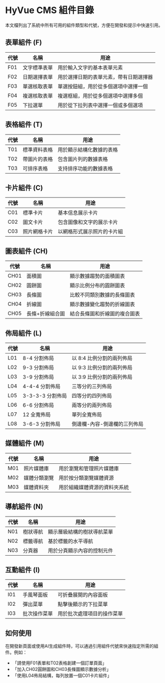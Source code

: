 # HyVue CMS 組件目錄

本文檔列出了系統中所有可用的組件類型和代號，方便在開發和提示中快速引用。

## 表單組件 (F)

| 代號 | 名稱 | 用途 |
|------|------|------|
| F01 | 文字標準表單 | 用於輸入文字的基本表單元素 |
| F02 | 日期選擇表單 | 用於選擇日期的表單元素，帶有日期選擇器 |
| F03 | 單選核取表單 | 單選按鈕組，用於從多個選項中選擇一個 |
| F04 | 複選核取表單 | 複選框組，用於從多個選項中選擇多個 |
| F05 | 下拉選單 | 用於從下拉列表中選擇一個或多個選項 |

## 表格組件 (T)

| 代號 | 名稱 | 用途 |
|------|------|------|
| T01 | 標準資料表格 | 用於顯示結構化數據的表格 |
| T02 | 帶圖片的表格 | 包含圖片列的數據表格 |
| T03 | 可排序表格 | 支持排序功能的數據表格 |

## 卡片組件 (C)

| 代號 | 名稱 | 用途 |
|------|------|------|
| C01 | 標準卡片 | 基本信息展示卡片 |
| C02 | 圖文卡片 | 包含圖像和文字的展示卡片 |
| C03 | 照片網格卡片 | 以網格形式展示照片的卡片組 |

## 圖表組件 (CH)

| 代號 | 名稱 | 用途 |
|------|------|------|
| CH01 | 面積圖 | 顯示數據趨勢的面積圖表 |
| CH02 | 圓餅圖 | 顯示比例分布的圓餅圖表 |
| CH03 | 長條圖 | 比較不同類別數據的長條圖表 |
| CH04 | 折線圖 | 顯示數據變化趨勢的折線圖表 |
| CH05 | 長條+折線組合圖 | 結合長條圖和折線圖的複合圖表 |

## 佈局組件 (L)

| 代號 | 名稱 | 用途 |
|------|------|------|
| L01 | 8-4 分割佈局 | 以 8:4 比例分割的兩列佈局 |
| L02 | 9-3 分割佈局 | 以 9:3 比例分割的兩列佈局 |
| L03 | 3-9 分割佈局 | 以 3:9 比例分割的兩列佈局 |
| L04 | 4-4-4 分割佈局 | 三等分的三列佈局 |
| L05 | 3-3-3-3 分割佈局 | 四等分的四列佈局 |
| L06 | 6-6 分割佈局 | 兩等分的兩列佈局 |
| L07 | 12 全寬佈局 | 單列全寬佈局 |
| L08 | 3-6-3 分割佈局 | 側邊欄-內容-側邊欄的三列佈局 |

## 媒體組件 (M)

| 代號 | 名稱 | 用途 |
|------|------|------|
| M01 | 照片媒體庫 | 用於瀏覽和管理照片媒體庫 |
| M02 | 媒體分類瀏覽 | 用於按分類瀏覽媒體資源 |
| M03 | 媒體資料夾 | 用於組織媒體資源的資料夾系統 |

## 導航組件 (N)

| 代號 | 名稱 | 用途 |
|------|------|------|
| N01 | 樹狀導航 | 顯示層級結構的樹狀導航菜單 |
| N02 | 標籤導航 | 基於標籤的水平導航 |
| N03 | 分頁器 | 用於分頁顯示內容的控制元件 |

## 互動組件 (I)

| 代號 | 名稱 | 用途 |
|------|------|------|
| I01 | 手風琴面板 | 可折疊展開的內容面板 |
| I02 | 彈出菜單 | 點擊後顯示的下拉菜單 |
| I03 | 批次操作菜單 | 用於批次處理項目的操作菜單 |

## 如何使用

在開發新頁面或使用AI生成組件時，可以通過引用組件代號來快速指定所需的組件。例如：

* 「請使用F01表單和T02表格創建一個訂單頁面」
* 「加入CH02圓餅圖和CH03長條圖顯示數據分析」
* 「使用L04佈局結構，每列放置一個C01卡片組件」 